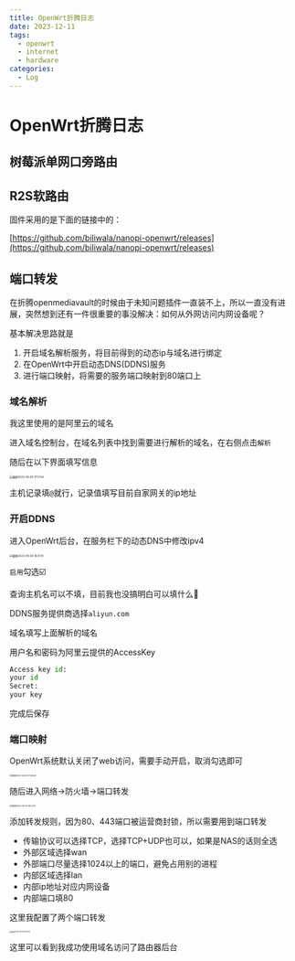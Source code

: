 ```yaml
---
title: OpenWrt折腾日志
date: 2023-12-11
tags: 
  - openwrt
  - internet
  - hardware
categories: 
  - Log
---
```


# OpenWrt折腾日志

## 树莓派单网口旁路由



## R2S软路由

固件采用的是下面的链接中的：

[https://github.com/biliwala/nanopi-openwrt/releases](https://github.com/biliwala/nanopi-openwrt/releases)



## 端口转发

在折腾openmediavault的时候由于未知问题插件一直装不上，所以一直没有进展，突然想到还有一件很重要的事没解决：如何从外网访问内网设备呢？

基本解决思路就是

1. 开启域名解析服务，将目前得到的动态ip与域名进行绑定
2. 在OpenWrt中开启动态DNS(DDNS)服务
3. 进行端口映射，将需要的服务端口映射到80端口上



### 域名解析

我这里使用的是阿里云的域名

进入域名控制台，在域名列表中找到需要进行解析的域名，在右侧点击`解析`

随后在以下界面填写信息

<img src="https://mdstore.oss-cn-beijing.aliyuncs.com/202308061758268.png" alt="截屏2023-08-06 17.57.54" style="zoom:33%;" />

主机记录填`@`就行，记录值填写目前自家网关的ip地址

### 开启DDNS

进入OpenWrt后台，在服务栏下的动态DNS中修改ipv4

<img src="https://mdstore.oss-cn-beijing.aliyuncs.com/202308061801628.png" alt="截屏2023-08-06 18.01.14" style="zoom:33%;" />

`启用`勾选☑️

查询主机名可以不填，目前我也没搞明白可以填什么🤔

DDNS服务提供商选择`aliyun.com`

域名填写上面解析的域名

用户名和密码为阿里云提供的AccessKey

```python
Access key id:
your id
Secret:
your key
```

完成后保存

### 端口映射

OpenWrt系统默认关闭了web访问，需要手动开启，取消勾选即可

<img src="https://mdstore.oss-cn-beijing.aliyuncs.com/%E6%88%AA%E5%B1%8F2023-08-06%2017.48.45.png" alt="截屏2023-08-06 17.48.45" style="zoom: 25%;" />

随后进入网络->防火墙->端口转发

<img src="https://mdstore.oss-cn-beijing.aliyuncs.com/%E6%88%AA%E5%B1%8F2023-08-06%2018.07.37.png" alt="截屏2023-08-06 18.07.37" style="zoom:25%;" />

添加转发规则，因为80、443端口被运营商封锁，所以需要用到端口转发

- 传输协议可以选择TCP，选择TCP+UDP也可以，如果是NAS的话则全选
- 外部区域选择wan
- 外部端口尽量选择1024以上的端口，避免占用别的进程
- 内部区域选择lan
- 内部ip地址对应内网设备
- 内部端口填80

这里我配置了两个端口转发

<img src="https://mdstore.oss-cn-beijing.aliyuncs.com/%E6%88%AA%E5%B1%8F2023-08-06%2018.11.54.png" alt="截屏2023-08-06 18.11.54" style="zoom:20%;" />

这里可以看到我成功使用域名访问了路由器后台